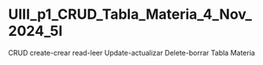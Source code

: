 # UIII_p1_CRUD_Tabla_Materia_4_Nov_2024_5I
CRUD create-crear read-leer Update-actualizar Delete-borrar    Tabla Materia
